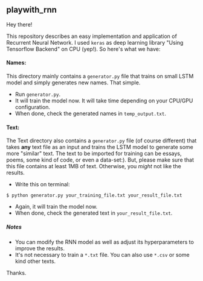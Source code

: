## playwith_rnn

Hey there!

This repository describes an easy implementation and application of Recurrent Neural Network. I used `keras` as deep learning library "Using Tensorflow Backend" on CPU (yep!). 
So here's what we have: 

#### Names:
This directory mainly contains a `generator.py` file that trains on small LSTM model and simply generates new names. That simple.

* Run `generator.py`.
* It will train the model now. It will take time depending on your CPU/GPU configuration.
* When done, check the generated names in `temp_output.txt`.

#### Text:
The Text directory also contains a `generator.py` file (of course different) that takes **any** text file as an input and trains the LSTM model to generate some more "similar" text. The text to be imported for training can be essays, poems, some kind of code, or even a data-set:). But, please make sure that this file contains at least 1MB of text. Otherwise, you *might* not like the results.

* Write this on terminal: 
```
$ python generator.py your_training_file.txt your_result_file.txt
```
* Again, it will train the model now. 
* When done, check the generated text in `your_result_file.txt`.

##### Notes
* You can modify the RNN model as well as adjust its hyperparameters to improve the results. 
* It's not necessary to train a `*.txt` file. You can also use `*.csv` or some kind other texts. 

Thanks.
